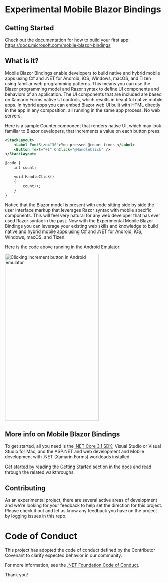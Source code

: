 # Experimental Mobile Blazor Bindings

## Getting Started

Check out the documentation for how to build your first app: https://docs.microsoft.com/mobile-blazor-bindings

## What is it?

Mobile Blazor Bindings enable developers to build native and hybrid mobile apps using C# and .NET for Android, iOS, Windows, macOS, and Tizen using familiar web programming patterns. This means you can use the Blazor programming model and Razor syntax to define UI components and behaviors of an application. The UI components that are included are based on Xamarin.Forms native UI controls, which results in beautiful native mobile apps. In hybrid apps you can embed Blazor web UI built with HTML directly in the app in any composition, all running in the same app process. No web servers.

Here is a sample Counter component that renders native UI, which may look familiar to Blazor developers, that increments a value on each button press:

```xml
<StackLayout>
    <Label FontSize="30">You pressed @count times </Label>
    <Button Text="+1" OnClick="@HandleClick" />
</StackLayout>

@code {
    int count;

    void HandleClick()
    {
        count++;
    }
}
```

Notice that the Blazor model is present with code sitting side by side the user interface markup that leverages Razor syntax with mobile specific components. This will feel very natural for any web developer that has ever used Razor syntax in the past. Now with the Experimental Mobile Blazor Bindings you can leverage your existing web skills and knowledge to build native and hybrid mobile apps using C# and .NET for Android, iOS, Windows, macOS, and Tizen.

Here is the code above running in the Android Emulator:

<img src="https://devblogs.microsoft.com/aspnet/wp-content/uploads/sites/16/2020/01/blazor-android-counter-2.gif" alt="Clicking increment button in Android emulator" width="300" height="533" class="aligncenter size-full wp-image-23061" />

## More info on Mobile Blazor Bindings

To get started, all you need is the [.NET Core 3.1 SDK][1], Visual Studio or Visual Studio for Mac, and the ASP.NET and web development and Mobile development with .NET (Xamarin.Forms) workloads installed.

Get started by reading the Getting Started section in the [docs](https://docs.microsoft.com/mobile-blazor-bindings/) and read through the related walkthroughs.

## Contributing

As an experimental project, there are several active areas of development and we're looking for your feedback to help set the direction for this project. Please check it out and let us know any feedback you have on the project by logging issues in this repo.

# Code of Conduct

This project has adopted the code of conduct defined by the Contributor Covenant
to clarify expected behavior in our community.

For more information, see the [.NET Foundation Code of Conduct](https://dotnetfoundation.org/code-of-conduct).

Thank you!

 [1]: https://dotnet.microsoft.com/download/dotnet-core/3.1
